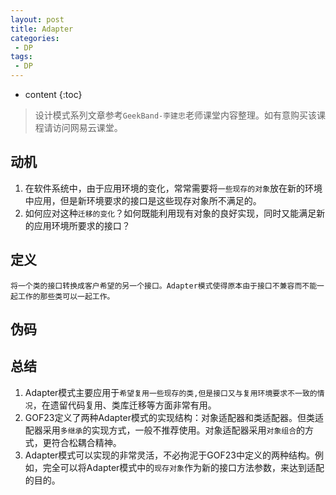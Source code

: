 ```yaml
---
layout: post
title: Adapter
categories: 
 - DP
tags:
 - DP
---
```


* content
{:toc}

> 设计模式系列文章参考`GeekBand-李建忠`老师课堂内容整理。如有意购买该课程请访问网易云课堂。

## 动机

1. 在软件系统中，由于应用环境的变化，常常需要将`一些现存的对象`放在新的环境中应用，但是新环境要求的接口是这些现存对象所不满足的。
2. 如何应对这种`迁移的变化`？如何既能利用现有对象的良好实现，同时又能满足新的应用环境所要求的接口？




## 定义

	将一个类的接口转换成客户希望的另一个接口。Adapter模式使得原本由于接口不兼容而不能一起工作的那些类可以一起工作。
	
## 伪码



## 总结

1. Adapter模式主要应用于`希望复用一些现存的类,但是接口又与复用环境要求不一致的情况`，在遗留代码复用、类库迁移等方面非常有用。
2. GOF23定义了两种Adapter模式的实现结构：对象适配器和类适配器。但类适配器采用`多继承`的实现方式，一般不推荐使用。对象适配器采用`对象组合`的方式，更符合松耦合精神。
3. Adapter模式可以实现的非常灵活，不必拘泥于GOF23中定义的两种结构。例如，完全可以将Adapter模式中的`现存对象`作为新的接口方法参数，来达到适配的目的。